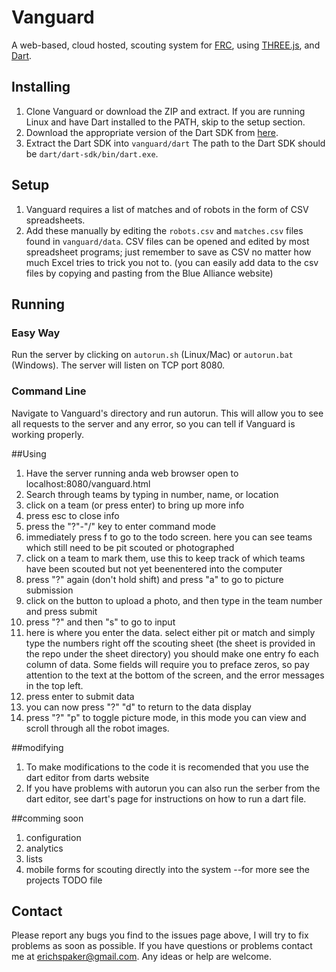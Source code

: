 # Vanguard
A web-based, cloud hosted, scouting system for [FRC](http://www.usfirst.org/roboticsprograms/frc), using [THREE.js](http://threejs.org), and [Dart](https://www.dartlang.org/).

## Installing
1. Clone Vanguard or download the ZIP and extract. If you are running Linux and have Dart installed to the PATH, skip to the setup section.
2. Download the appropriate version of the Dart SDK from [here](https://www.dartlang.org/tools/download.html).
3. Extract the Dart SDK into `vanguard/dart` The path to the Dart SDK should be `dart/dart-sdk/bin/dart.exe`.

## Setup
1. Vanguard requires a list of matches and of robots in the form of CSV spreadsheets.
2. Add these manually by editing the `robots.csv` and `matches.csv` files found in `vanguard/data`. CSV files can be opened and edited by most spreadsheet programs; just remember to save as CSV no matter how much Excel tries to trick you not to. (you can easily add data to the csv files by copying and pasting from the Blue Alliance website)

## Running

### Easy Way

Run the server by clicking on `autorun.sh` (Linux/Mac) or `autorun.bat` (Windows).
The server will listen on TCP port 8080.

### Command Line

Navigate to Vanguard's directory and run autorun.
This will allow you to see all requests to the server and any error, so you can tell if Vanguard is working properly.

##Using

1. Have the server running anda web browser open to localhost:8080/vanguard.html
2. Search through teams by typing in number, name, or location
3. click on a team (or press enter) to bring up more info
4. press esc to close info
5. press the "?"-"/" key to enter command mode
6. immediately press f to go to the todo screen. here you can see teams which still need to be pit scouted or photographed
7. click on a team to mark them, use this to keep track of which teams have been scouted but not yet beenentered into the computer
8. press "?" again (don't hold shift) and press "a" to go to picture submission
9. click on the button to upload a photo, and then type in the team number and press submit
10. press "?" and then "s" to go to input
11. here is where you enter the data. select either pit or match and simply type the numbers right off the scouting sheet (the sheet is provided in the repo under the sheet directory) you should make one entry fo each column of data. Some fields will require you to preface zeros, so pay attention to the text at the bottom of the screen, and the error messages in the top left.
12. press enter to submit data
13. you can now press "?" "d" to return to the data display
14. press "?" "p" to toggle picture mode, in this mode you can view and scroll through all the robot images.

##modifying
1. To make modifications to the code it is recomended that you use the dart editor from darts website
2. If you have problems with autorun you can also run the serber from the dart editor, see dart's page for instructions on how to run a dart file.
 
##comming soon
1. configuration
2. analytics
3. lists
4. mobile forms for scouting directly into the system
--for more see the projects TODO file

## Contact
Please report any bugs you find to the issues page above, I will try to fix problems as soon as possible.
If you have questions or problems contact me at erichspaker@gmail.com.
Any ideas or help are welcome.
